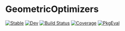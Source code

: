 # GeometricOptimizers

[![Stable](https://img.shields.io/badge/docs-stable-blue.svg)](https://JuliaGNI.github.io/GeometricOptimizers.jl/stable/)
[![Dev](https://img.shields.io/badge/docs-dev-blue.svg)](https://JuliaGNI.github.io/GeometricOptimizers.jl/dev/)
[![Build Status](https://github.com/JuliaGNI/GeometricOptimizers.jl/actions/workflows/CI.yml/badge.svg?branch=main)](https://github.com/JuliaGNI/GeometricOptimizers.jl/actions/workflows/CI.yml?query=branch%3Amain)
[![Coverage](https://codecov.io/gh/JuliaGNI/GeometricOptimizers.jl/branch/main/graph/badge.svg)](https://codecov.io/gh/JuliaGNI/GeometricOptimizers.jl)
[![PkgEval](https://JuliaCI.github.io/NanosoldierReports/pkgeval_badges/G/GeometricOptimizers.svg)](https://JuliaCI.github.io/NanosoldierReports/pkgeval_badges/G/GeometricOptimizers.html)

